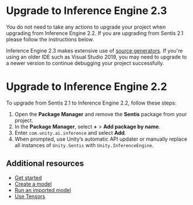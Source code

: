 # Upgrade to Inference Engine 2.3

You do not need to take any actions to upgrade your project when upgrading from Inference Engine 2.2. If you are upgrading from Sentis 2.1 please follow the instructions below.

Inference Engine 2.3 makes extensive use of [source generators](https://learn.microsoft.com/en-us/shows/on-dotnet/c-source-generators). If you're using an older IDE such as Visual Studio 2019, you may need to upgrade to a newer version to continue debugging your project successfully.

# Upgrade to Inference Engine 2.2

To upgrade from Sentis 2.1 to Inference Engine 2.2, follow these steps:

1. Open the **Package Manager** and remove the **Sentis** package from your project.
2. In the **Package Manager**, select **+** > **Add package by name**.
3. Enter `com.unity.ai.inference` and select **Add**.
4. When prompted, use Unity’s automatic API updater or manually replace all instances of `Unity.Sentis` with `Unity.InferenceEngine`.

## Additional resources

* [Get started](get-started.md)
* [Create a model](create-a-model.md)
* [Run an imported model](run-an-imported-model.md)
* [Use Tensors](use-tensors.md)
